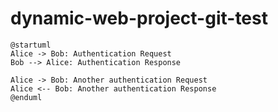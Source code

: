 # dynamic-web-project-git-test

```plantuml
@startuml
Alice -> Bob: Authentication Request
Bob --> Alice: Authentication Response

Alice -> Bob: Another authentication Request
Alice <-- Bob: Another authentication Response
@enduml
```
